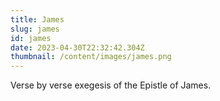 ```yaml
---
title: James
slug: james
id: james
date: 2023-04-30T22:32:42.304Z
thumbnail: /content/images/james.png
---
```

V﻿erse by verse exegesis of the Epistle of James.